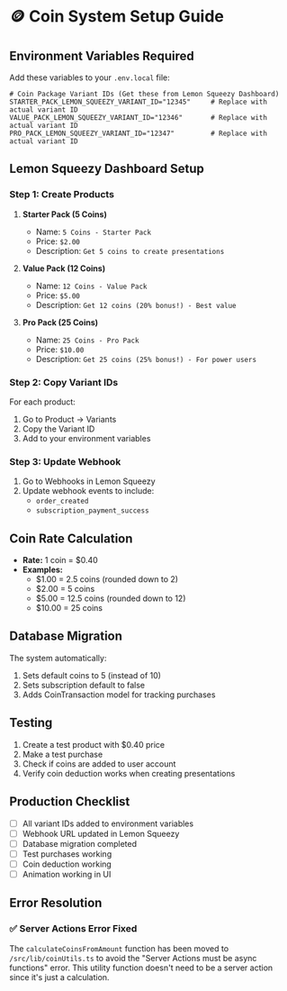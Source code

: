 # 🪙 Coin System Setup Guide

## Environment Variables Required

Add these variables to your `.env.local` file:

```env
# Coin Package Variant IDs (Get these from Lemon Squeezy Dashboard)
STARTER_PACK_LEMON_SQUEEZY_VARIANT_ID="12345"     # Replace with actual variant ID
VALUE_PACK_LEMON_SQUEEZY_VARIANT_ID="12346"       # Replace with actual variant ID  
PRO_PACK_LEMON_SQUEEZY_VARIANT_ID="12347"         # Replace with actual variant ID

```

## Lemon Squeezy Dashboard Setup

### Step 1: Create Products

1. **Starter Pack (5 Coins)**
   - Name: `5 Coins - Starter Pack`
   - Price: `$2.00`
   - Description: `Get 5 coins to create presentations`

2. **Value Pack (12 Coins)**
   - Name: `12 Coins - Value Pack`
   - Price: `$5.00`
   - Description: `Get 12 coins (20% bonus!) - Best value`

3. **Pro Pack (25 Coins)**
   - Name: `25 Coins - Pro Pack`
   - Price: `$10.00`
   - Description: `Get 25 coins (25% bonus!) - For power users`



### Step 2: Copy Variant IDs

For each product:
1. Go to Product → Variants
2. Copy the Variant ID
3. Add to your environment variables

### Step 3: Update Webhook

1. Go to Webhooks in Lemon Squeezy
2. Update webhook events to include:
   - `order_created`
   - `subscription_payment_success`

## Coin Rate Calculation

- **Rate:** 1 coin = $0.40
- **Examples:**
  - $1.00 = 2.5 coins (rounded down to 2)
  - $2.00 = 5 coins
  - $5.00 = 12.5 coins (rounded down to 12)
  - $10.00 = 25 coins

## Database Migration

The system automatically:
1. Sets default coins to 5 (instead of 10)
2. Sets subscription default to false
3. Adds CoinTransaction model for tracking purchases

## Testing

1. Create a test product with $0.40 price
2. Make a test purchase
3. Check if coins are added to user account
4. Verify coin deduction works when creating presentations

## Production Checklist

- [ ] All variant IDs added to environment variables
- [ ] Webhook URL updated in Lemon Squeezy
- [ ] Database migration completed
- [ ] Test purchases working
- [ ] Coin deduction working
- [ ] Animation working in UI

## Error Resolution

### ✅ Server Actions Error Fixed
The `calculateCoinsFromAmount` function has been moved to `/src/lib/coinUtils.ts` to avoid the "Server Actions must be async functions" error. This utility function doesn't need to be a server action since it's just a calculation. 